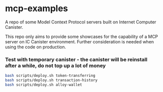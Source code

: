 # mcp-examples

A repo of some Model Context Protocol servers built on Internet Computer Canister.

This repo only aims to provide some showcases for the capability of a MCP server on IC Canister environment. Further consideration is needed when using the code on production.

### Test with temporary canister - the canister will be reinstall after a while, do not top up a lot of money

```bash
bash scripts/deploy.sh token-transferring
bash scripts/deploy.sh transaction-history
bash scripts/deploy.sh alloy-wallet
```
